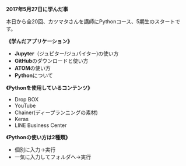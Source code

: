 **2017年5月27日に学んだ事**

本日から全20回、カツマタさんを講師にPythonコース、5期生のスタートです。

**《学んだアプリケーション》**
- **Jupyter**（ジュピター/ジュパイター)の使い方
- **GitHub**のダウンロードと使い方
- **ATOM**の使い方
- **Python**について

**《Pythonを使用しているコンテンツ》**
- Drop BOX
- YouTube
- Chainer(ディープランニングの素材)
- Keras
- LINE Business Center

**《Pythonの使い方は2種類》**
- 個別に入力→実行
- 一気に入力してフォルダへ→実行
